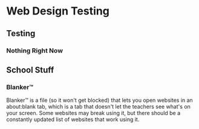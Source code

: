 # Web Design Testing
## Testing
### Nothing Right Now
## School Stuff
### Blanker™
Blanker™ is a file (so it won't get blocked) that lets you open websites in an about:blank tab, which is a tab that doesn't let the teachers see what's on your screen. Some websites may break using it, but there should be a constantly updated list of websites that work using it.
